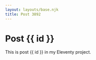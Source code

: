 ```yaml
---
layout: layouts/base.njk
title: Post 3892
---
```


# Post {{ id }}

This is post {{ id }} in my Eleventy project.
